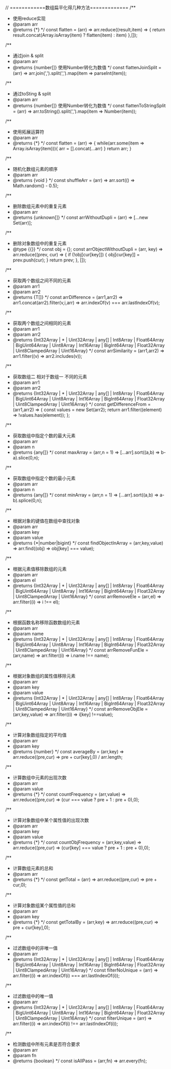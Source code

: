 // ============数组扁平化得几种方法=============
/**
 * 使用reduce实现
 * @param arr
 * @returns {*}
 */
const flatten = (arr) => arr.reduce((result,item) => {
  return result.concat(Array.isArray(item) ? flatten(item) : item)
},[]);


/**
 * 通过join & split
 * @param arr
 * @returns {number[]} 使用Number转化为数值
 */
const flattenJoinSplit = (arr) => arr.join(',').split(',').map(item => parseInt(item));


/**
 * 通过toSting & split
 * @param arr
 * @returns {number[]} 使用Number转化为数值
 */
const flattenToStringSplit = (arr) => arr.toString().split(',').map(item => Number(item));


/**
 * 使用拓展运算符
 * @param arr
 * @returns {*}
 */
const flatten = (arr) => {
  while(arr.some(item => Array.isArray(item))){
    arr = [].concat(...arr)
  }
  return arr;
}


/**
 * 随机化数组元素的顺序
 * @param arr
 * @returns {void }
 */
const shuffleArr = (arr) => arr.sort(() => Math.random() - 0.5);


/**
 * 删除数组元素中的重复元素
 * @param arr
 * @returns {unknown[]}
 */
const arrWithoutDupli = (arr) => [...new Set(arr)];


/**
 * 删除对象数组中的重复元素
 * @type {{}}
 */
const obj = {};
const arrObjectWithoutDupli = (arr, key) =>
  arr.reduce((prev, cur) => {
    if (!obj[cur[key]]) {
      obj[cur[key]] = prev.push(cur);
    }
    return prev;
  }, []);


/**
 * 获取两个数组之间不同的元素
 * @param arr1
 * @param arr2
 * @returns {T[]}
 */
const arrDifference = (arr1,arr2) => arr1.concat(arr2).filter(v,i,arr) => arr.indexOf(v) === arr.lastIndexOf(v);


/**
 * 获取两个数组之间相同的元素
 * @param arr1
 * @param arr2
 * @returns {Int32Array | * | Uint32Array | any[] | Int8Array | Float64Array | BigUint64Array | Uint8Array | Int16Array | BigInt64Array | Float32Array | Uint8ClampedArray | Uint16Array}
 */
const arrSimilarity = (arr1,arr2) => arr1.filter((v) => arr2.includes(v));


/**
 * 获取数组二 相对于数组一 不同的元素
 * @param arr1
 * @param arr2
 * @returns {Int32Array | * | Uint32Array | any[] | Int8Array | Float64Array | BigUint64Array | Uint8Array | Int16Array | BigInt64Array | Float32Array | Uint8ClampedArray | Uint16Array}
 */
const getDifferenceFrom = (arr1,arr2) => {
  const values = new Set(arr2);
  return arr1.filter((element) => !values.has(element));
};


/**
 * 获取数组中指定个数的最大元素
 * @param arr
 * @param n
 * @returns {any[]}
 */
const maxArray = (arr,n = 1) => [...arr].sort((a,b) => b-a).slice(0,n);


/**
 * 获取数组中指定个数的最小元素
 * @param arr
 * @param n
 * @returns {any[]}
 */
const minArray = (arr,n = 1) => [...arr].sort((a,b) => a-b).splice(0,n);


/**
 * 根据对象的键值在数组中查找对象
 * @param arr
 * @param key
 * @param value
 * @returns {*|number|bigint}
 */
const findObjectInArray = (arr,key,value) => arr.find((obj) => obj[key] === value);


/**
 * 根据元素值移除数组的元素
 * @param arr
 * @param el
 * @returns {Int32Array | * | Uint32Array | any[] | Int8Array | Float64Array | BigUint64Array | Uint8Array | Int16Array | BigInt64Array | Float32Array | Uint8ClampedArray | Uint16Array}
 */
const arrRemoveEle = (arr,el) => arr.filter((i) => i !== el);


/**
 * 根据函数名称移除函数数组的元素
 * @param arr
 * @param name
 * @returns {Int32Array | * | Uint32Array | any[] | Int8Array | Float64Array | BigUint64Array | Uint8Array | Int16Array | BigInt64Array | Float32Array | Uint8ClampedArray | Uint16Array}
 */
const arrRemoveFunEle = (arr,name) => arr.filter((i) => i.name !== name);


/**
 * 根据对象数组的属性值移除元素
 * @param arr
 * @param key
 * @param value
 * @returns {Int32Array | * | Uint32Array | any[] | Int8Array | Float64Array | BigUint64Array | Uint8Array | Int16Array | BigInt64Array | Float32Array | Uint8ClampedArray | Uint16Array}
 */
const arrRemoveObjEle = (arr,key,value) => arr.filter((i) => i[key] !==value);


/**
 * 计算对象数组指定的平均值
 * @param arr
 * @param key
 * @returns {number}
 */
const averageBy = (arr,key) => arr.reduce((pre,cur) => pre + cur[key],0) / arr.length;


/**
 * 计算数组中元素的出现次数
 * @param arr
 * @param value
 * @returns {*}
 */
const countFrequency = (arr,value) => arr.reduce((pre,cur) => (cur === value ? pre + 1 : pre + 0),0);


/**
 * 计算对象数组中某个属性值的出现次数
 * @param arr
 * @param key
 * @param value
 * @returns {*}
 */
const countObjFrequency = (arr,key,value) => arr.reduce((pre,cur) => (cur[key] === value ? pre + 1 : pre + 0),0);


/**
 * 计算数组元素的总和
 * @param arr
 * @returns {*}
 */
const getTotal = (arr) => arr.reduce((pre,cur) => pre + cur,0);


/**
 * 计算对象数组某个属性值的总和
 * @param arr
 * @param key
 * @returns {*}
 */
const getTotalBy = (arr,key) => arr.reduce((pre,cur) => pre + cur[key],0);


/**
 * 过滤数组中的非唯一值
 * @param arr
 * @returns {Int32Array | * | Uint32Array | any[] | Int8Array | Float64Array | BigUint64Array | Uint8Array | Int16Array | BigInt64Array | Float32Array | Uint8ClampedArray | Uint16Array}
 */
const filterNoUnique = (arr) => arr.filter((i) => arr.indexOf(i) === arr.lastIndexOf(i));


/**
 * 过滤数组中的唯一值
 * @param arr
 * @returns {Int32Array | * | Uint32Array | any[] | Int8Array | Float64Array | BigUint64Array | Uint8Array | Int16Array | BigInt64Array | Float32Array | Uint8ClampedArray | Uint16Array}
 */
const filterUnique = (arr) => arr.filter((i) => arr.indexOf(i) !== arr.lastIndexOf(i));


/**
 * 检测数组中所有元素是否符合要求
 * @param arr
 * @param fn
 * @returns {boolean}
 */
const isAllPass = (arr,fn) => arr.every(fn);






